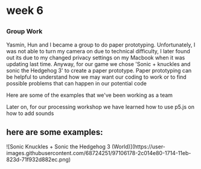 
<h1> 

week 6  

</h1> 

 <h3> 

Group Work 

</h3> 

<p>Yasmin, Hun and I became a group to do paper prototyping. Unfortunately, I was not able to turn my camera on due to technical difficulty, I later found out its due to my changed privacy settings on my Macbook when it was updating last time. Anyway, for our game we chose 'Sonic + knuckles and sonic the Hedgehog 3' to create a paper prototype. Paper prototyping can be helpful to understand how we may want our coding to work or to find possible problems that can happen in our potential code </p> 

<p>Here are some of the examples that we've been working as a team</p> 

<p> Later on, for our processing workshop we have learned how to use p5.js on how to add sounds </p> 

<h2> here are some examples: </h2> 
<p>![Sonic   Knuckles + Sonic the Hedgehog 3 (World)](https://user-images.githubusercontent.com/68724251/97106178-2c014e80-1714-11eb-823d-71f932d882ec.png)
</p>
